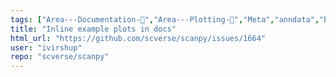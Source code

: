 ```yaml
---
tags: ["Area---Documentation-📒","Area---Plotting-🌺","Meta","anndata","bioinformatics","data-science","machine-learning","python","scanpy","scverse","transcriptomics","visualize-data"]
title: "Inline example plots in docs"
html_url: "https://github.com/scverse/scanpy/issues/1664"
user: "ivirshup"
repo: "scverse/scanpy"
---
```


